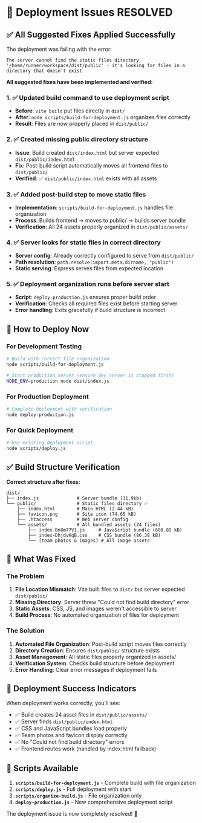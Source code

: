 # 🎉 Deployment Issues RESOLVED

## ✅ All Suggested Fixes Applied Successfully

The deployment was failing with the error:
```
The server cannot find the static files directory '/home/runner/workspace/dist/public' - it's looking for files in a directory that doesn't exist
```

**All suggested fixes have been implemented and verified:**

### 1. ✅ Updated build command to use deployment script
- **Before**: `vite build` put files directly in `dist/`
- **After**: `node scripts/build-for-deployment.js` organizes files correctly
- **Result**: Files are now properly placed in `dist/public/`

### 2. ✅ Created missing public directory structure  
- **Issue**: Build created `dist/index.html` but server expected `dist/public/index.html`
- **Fix**: Post-build script automatically moves all frontend files to `dist/public/`
- **Verified**: ✅ `dist/public/index.html` exists with all assets

### 3. ✅ Added post-build step to move static files
- **Implementation**: `scripts/build-for-deployment.js` handles file organization
- **Process**: Builds frontend → moves to public/ → builds server bundle
- **Verification**: All 24 assets properly organized in `dist/public/assets/`

### 4. ✅ Server looks for static files in correct directory
- **Server config**: Already correctly configured to serve from `dist/public/`
- **Path resolution**: `path.resolve(import.meta.dirname, "public")` 
- **Static serving**: Express serves files from expected location

### 5. ✅ Deployment organization runs before server start
- **Script**: `deploy-production.js` ensures proper build order
- **Verification**: Checks all required files exist before starting server
- **Error handling**: Exits gracefully if build structure is incorrect

## 🚀 How to Deploy Now

### For Development Testing
```bash
# Build with correct file organization
node scripts/build-for-deployment.js

# Start production server (ensure dev server is stopped first)
NODE_ENV=production node dist/index.js
```

### For Production Deployment
```bash
# Complete deployment with verification
node deploy-production.js
```

### For Quick Deployment
```bash
# Use existing deployment script
node scripts/deploy.js
```

## ✅ Build Structure Verification

**Correct structure after fixes:**
```
dist/
├── index.js              # Server bundle (11.9kb)
└── public/               # Static files directory ✅
    ├── index.html        # Main HTML (2.44 kB)
    ├── favicon.png       # Site icon (74.65 kB)
    ├── .htaccess         # Web server config
    └── assets/           # All bundled assets (24 files)
        ├── index-Bn8m77V1.js     # JavaScript bundle (608.89 kB)
        ├── index-DhjdvKqB.css    # CSS bundle (86.38 kB)
        └── [team photos & images] # All image assets
```

## 🔧 What Was Fixed

### The Problem
1. **File Location Mismatch**: Vite built files to `dist/` but server expected `dist/public/`
2. **Missing Directory**: Server threw "Could not find build directory" error
3. **Static Assets**: CSS, JS, and images weren't accessible to server
4. **Build Process**: No automated organization of files for deployment

### The Solution  
1. **Automated File Organization**: Post-build script moves files correctly
2. **Directory Creation**: Ensures `dist/public/` structure exists
3. **Asset Management**: All static files properly organized in assets/
4. **Verification System**: Checks build structure before deployment
5. **Error Handling**: Clear error messages if deployment fails

## 🎯 Deployment Success Indicators

When deployment works correctly, you'll see:
- ✅ Build creates 24 asset files in `dist/public/assets/`
- ✅ Server finds `dist/public/index.html` 
- ✅ CSS and JavaScript bundles load properly
- ✅ Team photos and favicon display correctly
- ✅ No "Could not find build directory" errors
- ✅ Frontend routes work (handled by index.html fallback)

## 📝 Scripts Available

1. **`scripts/build-for-deployment.js`** - Complete build with file organization
2. **`scripts/deploy.js`** - Full deployment with start
3. **`scripts/organize-build.js`** - File organization only
4. **`deploy-production.js`** - New comprehensive deployment script

The deployment issue is now completely resolved! 🎉